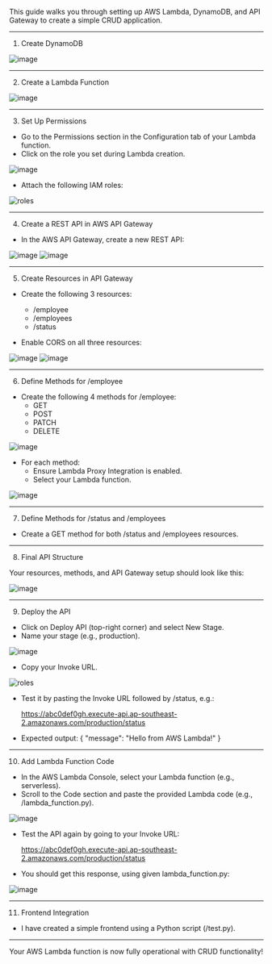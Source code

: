 This guide walks you through setting up AWS Lambda, DynamoDB, and API Gateway to create a simple CRUD application.

---

1. Create DynamoDB

![image](https://github.com/user-attachments/assets/f490744c-6735-4d26-8253-a0a2ce518291)

---

2. Create a Lambda Function

![image](https://github.com/user-attachments/assets/c6e3e27b-5e0b-4176-8766-2ff0f2605a78)

---

3. Set Up Permissions

- Go to the Permissions section in the Configuration tab of your Lambda function.
- Click on the role you set during Lambda creation.

![image](https://github.com/user-attachments/assets/ec61a03b-048e-43fb-824e-73654811ce1a)

- Attach the following IAM roles:

![roles](https://github.com/user-attachments/assets/4268db1f-7e1f-4875-bfc4-98653cd898ec)

---

4. Create a REST API in AWS API Gateway

- In the AWS API Gateway, create a new REST API:

![image](https://github.com/user-attachments/assets/b1ef5e2d-9b1b-4262-b06a-3d7144086cdf)
![image](https://github.com/user-attachments/assets/c3654fb7-6502-4e7f-bead-fa108baa84da)

---

5. Create Resources in API Gateway

- Create the following 3 resources:
  - /employee
  - /employees
  - /status

- Enable CORS on all three resources:

![image](https://github.com/user-attachments/assets/dba8111a-aa44-4e6d-963d-97e9fbb045f1)
![image](https://github.com/user-attachments/assets/9cb6804b-c255-4cd7-96d4-e570f5eebb1f)

---

6. Define Methods for /employee

- Create the following 4 methods for /employee:
  - GET
  - POST
  - PATCH
  - DELETE

![image](https://github.com/user-attachments/assets/0d2bee72-3252-43a5-a94f-46d1fff56441)

- For each method:
  - Ensure Lambda Proxy Integration is enabled.
  - Select your Lambda function.

![image](https://github.com/user-attachments/assets/2fe393c6-1c87-44d4-8037-945a9c536c51)

---

7. Define Methods for /status and /employees

- Create a GET method for both /status and /employees resources.

---

8. Final API Structure

Your resources, methods, and API Gateway setup should look like this:

![image](https://github.com/user-attachments/assets/6b6b6bf6-e1bd-43ea-9c61-2b26654ae973)

---

9. Deploy the API

- Click on Deploy API (top-right corner) and select New Stage.
- Name your stage (e.g., production).
  
![image](https://github.com/user-attachments/assets/679197cb-c33d-40a1-b3dd-651177c3afc2)

- Copy your Invoke URL.

![roles](https://github.com/user-attachments/assets/1322ecd9-9e5b-4ee7-9efc-96f753cd5117)

- Test it by pasting the Invoke URL followed by /status, e.g.:

  https://abc0def0gh.execute-api.ap-southeast-2.amazonaws.com/production/status

- Expected output:
  {
    "message": "Hello from AWS Lambda!"
  }

---

10. Add Lambda Function Code

- In the AWS Lambda Console, select your Lambda function (e.g., serverless).
- Scroll to the Code section and paste the provided Lambda code (e.g., /lambda_function.py).

![image](https://github.com/user-attachments/assets/d4797eec-ee23-4dfa-85f4-f8e07b8c6fb0)

- Test the API again by going to your Invoke URL:

  https://abc0def0gh.execute-api.ap-southeast-2.amazonaws.com/production/status

- You should get this response, using given lambda_function.py:

![image](https://github.com/user-attachments/assets/c2fc374a-968f-4b5e-b8a2-01d29c802ac6)

---

11. Frontend Integration

- I have created a simple frontend using a Python script (/test.py).

---

Your AWS Lambda function is now fully operational with CRUD functionality!
